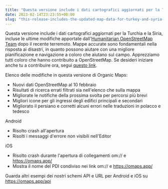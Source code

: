 ```yaml
---
title: "Questa versione include i dati cartografici aggiornati per la Turchia e la Siria, comprese le modifiche apportate dal team umanitario di OpenStreetMap dopo il recente terremoto"
date: 2023-02-14T23:23:55+00:00
slug: "this-release-includes-the-updated-map-data-for-turkey-and-syria-including-the-humanitarian-openstreetmap-team-changes-after-the-recent-earthquake"
---
```


Questa versione include i dati cartografici aggiornati per la Turchia e la Siria, incluse le ultime modifiche apportate dall'[Humanitarian OpenStreetMap Team](https://www.hotosm.org/) dopo il recente terremoto. Mappe accurate sono fondamentali nella risposta ai disastri, in quanto possono aiutare con una migliore pianificazione e navigazione a coloro che aiutano sul campo. Apprezziamo tutti coloro che hanno contribuito a OpenStreetMap. Se desideri iniziare anche tu a contribuire ora, segui [questo link](https://www.openstreetmap.org/user/Heather%20Leson/diary/400951).

Elenco delle modifiche in questa versione di Organic Maps:
* Nuovi dati OpenStreetMap al 10 febbraio
* Risultati di ricerca errati filtrati sia nell'elenco che sulla mappa
* Migliorate le notifiche della prossima svolta per percorsi più brevi
* Migliori icone per gli ingressi degli edifici principali e secondari
* Migliorato il persiano e corretti alcuni errori nelle traduzioni in polacco e tedesco

Android
* Risolto crash all'apertura
* Risolti i messaggi d'errore non visibili nell'Editor

iOS
* Risolto crash durante l'apertura di collegamenti om:// e <https://omaps.app/>
* Mostra il nome del PDI condiviso nei link om:// e <https://omaps.app/>

Guarda altri esempi dei nostri schemi API e URL per Android e iOS su <https://omaps.app/api>
